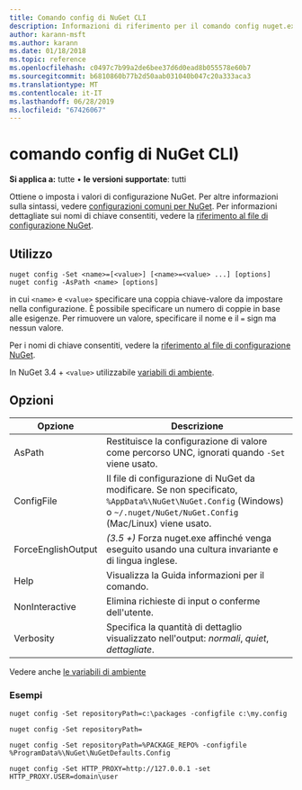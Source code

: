 ```yaml
---
title: Comando config di NuGet CLI
description: Informazioni di riferimento per il comando config nuget.exe
author: karann-msft
ms.author: karann
ms.date: 01/18/2018
ms.topic: reference
ms.openlocfilehash: c0497c7b99a2de6bee37d6d0ead8b055578e60b7
ms.sourcegitcommit: b6810860b77b2d50aab031040b047c20a333aca3
ms.translationtype: MT
ms.contentlocale: it-IT
ms.lasthandoff: 06/28/2019
ms.locfileid: "67426067"
---
```

# <a name="config-command-nuget-cli"></a>comando config di NuGet CLI)

**Si applica a:** tutte &bullet; **le versioni supportate**: tutti

Ottiene o imposta i valori di configurazione NuGet. Per altre informazioni sulla sintassi, vedere [configurazioni comuni per NuGet](../consume-packages/configuring-nuget-behavior.md). Per informazioni dettagliate sui nomi di chiave consentiti, vedere la [riferimento al file di configurazione NuGet](../reference/nuget-config-file.md).

## <a name="usage"></a>Utilizzo

```cli
nuget config -Set <name>=[<value>] [<name>=<value> ...] [options]
nuget config -AsPath <name> [options]
```

in cui `<name>` e `<value>` specificare una coppia chiave-valore da impostare nella configurazione. È possibile specificare un numero di coppie in base alle esigenze. Per rimuovere un valore, specificare il nome e il `=` sign ma nessun valore.

Per i nomi di chiave consentiti, vedere la [riferimento al file di configurazione NuGet](../reference/nuget-config-file.md).

In NuGet 3.4 + `<value>` utilizzabile [variabili di ambiente](cli-ref-environment-variables.md).

## <a name="options"></a>Opzioni

| Opzione | Descrizione |
| --- | --- |
| AsPath | Restituisce la configurazione di valore come percorso UNC, ignorati quando `-Set` viene usato. |
| ConfigFile | Il file di configurazione di NuGet da modificare. Se non specificato, `%AppData%\NuGet\NuGet.Config` (Windows) o `~/.nuget/NuGet/NuGet.Config` (Mac/Linux) viene usato.|
| ForceEnglishOutput | *(3.5 +)*  Forza nuget.exe affinché venga eseguito usando una cultura invariante e di lingua inglese. |
| Help | Visualizza la Guida informazioni per il comando. |
| NonInteractive | Elimina richieste di input o conferme dell'utente. |
| Verbosity | Specifica la quantità di dettaglio visualizzato nell'output: *normali*, *quiet*, *dettagliate*. |

Vedere anche [le variabili di ambiente](cli-ref-environment-variables.md)

### <a name="examples"></a>Esempi

```cli
nuget config -Set repositoryPath=c:\packages -configfile c:\my.config

nuget config -Set repositoryPath=

nuget config -Set repositoryPath=%PACKAGE_REPO% -configfile %ProgramData%\NuGet\NuGetDefaults.Config

nuget config -Set HTTP_PROXY=http://127.0.0.1 -set HTTP_PROXY.USER=domain\user
```

